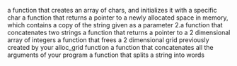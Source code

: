 a function that creates an array of chars, and initializes it with a specific char
a function that returns a pointer to a newly allocated space in memory, which contains a copy of the string given as a parameter 2.a function that concatenates two strings
a function that returns a pointer to a 2 dimensional array of integers
a function that frees a 2 dimensional grid previously created by your alloc_grid function
a function that concatenates all the arguments of your program
a function that splits a string into words
